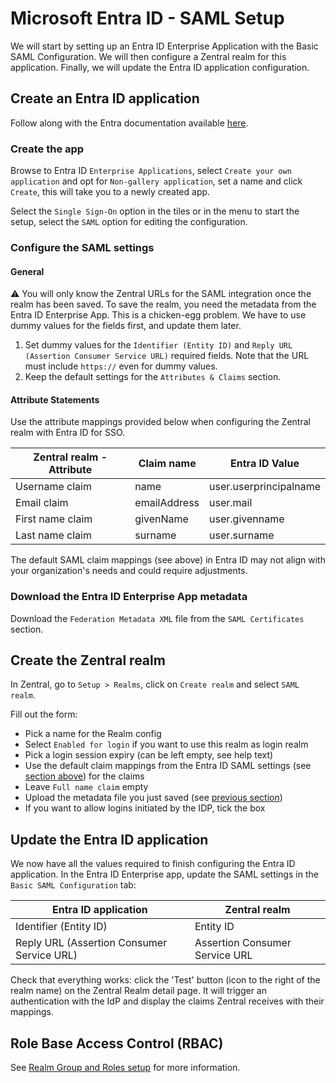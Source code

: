 # Microsoft Entra ID - SAML Setup

We will start by setting up an Entra ID Enterprise Application with the Basic SAML Configuration. We will then configure a Zentral realm for this application. Finally, we will update the Entra ID application configuration.

## Create an Entra ID  application

Follow along with the Entra documentation available [here](https://learn.microsoft.com/en-us/entra/identity/enterprise-apps/add-application-portal-setup-sso).

### Create the app

Browse to Entra ID `Enterprise Applications`, select `Create your own application` and opt for `Non-gallery application`, set a name and click `Create`, this will take you to a newly created app. 

Select the `Single Sign-On` option in the tiles or in the menu to start the setup, select the `SAML` option for editing the configuration.

### Configure the SAML settings

#### General

⚠️ You will only know the Zentral URLs for the SAML integration once the realm has been saved. To save the realm, you need the metadata from the Entra ID Enterprise App. This is a chicken-egg problem. We have to use dummy values for the fields first, and update them later.

1. Set dummy values for the `Identifier (Entity ID)` and `Reply URL (Assertion Consumer Service URL)` required fields. Note that the URL must include `https://` even for dummy values. 
2.  Keep the default settings for the `Attributes & Claims` section.

#### Attribute Statements

Use the attribute mappings provided below when configuring the Zentral realm with Entra ID for SSO. 

| **Zentral realm - Attribute**    | **Claim name** | **Entra ID Value**      |
| ---------------- | ---------------------- | ---------------------- |
| Username claim   | name                   | user.userprincipalname |
| Email claim      | emailAddress           | user.mail              |
| First name claim | givenName              | user.givenname         |
| Last name claim  | surname                | user.surname           |

The default SAML claim mappings (see above) in Entra ID may not align with your organization's needs and could require adjustments.

### Download the Entra ID Enterprise App metadata

Download the `Federation Metadata XML` file from the `SAML Certificates` section.

## Create the Zentral realm

In Zentral, go to `Setup > Realms`, click on `Create realm` and select `SAML realm`.

Fill out the form:

 - Pick a name for the Realm config
 - Select `Enabled for login` if you want to use this realm as login realm
 - Pick a login session expiry (can be left empty, see help text)
 - Use the default claim mappings from the Entra ID SAML settings (see [section above](#attribute-statements)) for the claims
 - Leave `Full name claim` empty
 - Upload the metadata file you just saved (see [previous section](#download-the-entra-id-enterprise-app-metadata))
 - If you want to allow logins initiated by the IDP, tick the box

## Update the Entra ID application

We now have all the values required to finish configuring the Entra ID application.
In the Entra ID Enterprise app, update the SAML settings in the `Basic SAML Configuration` tab:

| **Entra ID application**     | **Zentral realm**                                                |
| --------------------------- | ---------------------------------------------------------------- |
| Identifier (Entity ID)      | Entity ID                                                        |
| Reply URL (Assertion Consumer Service URL)      | Assertion Consumer Service URL                                   |


Check that everything works: click the 'Test' button (icon to the right of the realm name) on the Zentral Realm detail page. It will trigger an authentication with the IdP and display the claims Zentral receives with their mappings.

## Role Base Access Control (RBAC)

See [Realm Group and Roles setup](../sso/#realm-groups) for more information.

